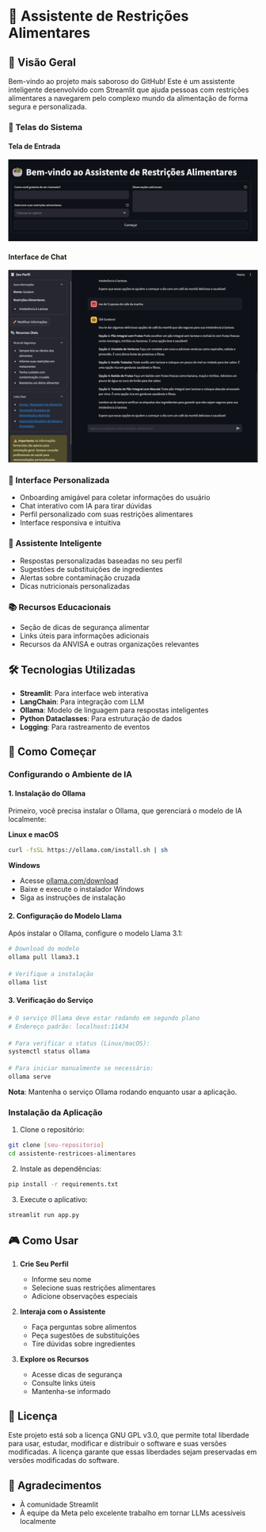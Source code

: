 # 🥗 Assistente de Restrições Alimentares

## 🌟 Visão Geral
Bem-vindo ao projeto mais saboroso do GitHub! Este é um assistente inteligente desenvolvido com Streamlit que ajuda pessoas com restrições alimentares a navegarem pelo complexo mundo da alimentação de forma segura e personalizada.

### 📸 Telas do Sistema

#### Tela de Entrada
![Tela de Entrada](img/tela1.png)

#### Interface de Chat
![Interface de Chat](img/tela2.png)

### 🎨 Interface Personalizada
- Onboarding amigável para coletar informações do usuário
- Chat interativo com IA para tirar dúvidas
- Perfil personalizado com suas restrições alimentares
- Interface responsiva e intuitiva

### 🤖 Assistente Inteligente
- Respostas personalizadas baseadas no seu perfil
- Sugestões de substituições de ingredientes
- Alertas sobre contaminação cruzada
- Dicas nutricionais personalizadas

### 📚 Recursos Educacionais
- Seção de dicas de segurança alimentar
- Links úteis para informações adicionais
- Recursos da ANVISA e outras organizações relevantes

## 🛠️ Tecnologias Utilizadas
- **Streamlit**: Para interface web interativa
- **LangChain**: Para integração com LLM
- **Ollama**: Modelo de linguagem para respostas inteligentes
- **Python Dataclasses**: Para estruturação de dados
- **Logging**: Para rastreamento de eventos

## 🚀 Como Começar

### Configurando o Ambiente de IA

#### 1. Instalação do Ollama
Primeiro, você precisa instalar o Ollama, que gerenciará o modelo de IA localmente:

**Linux e macOS**
```bash
curl -fsSL https://ollama.com/install.sh | sh
```

**Windows**
- Acesse [ollama.com/download](https://ollama.com/download)
- Baixe e execute o instalador Windows
- Siga as instruções de instalação

#### 2. Configuração do Modelo Llama
Após instalar o Ollama, configure o modelo Llama 3.1:

```bash
# Download do modelo
ollama pull llama3.1

# Verifique a instalação
ollama list
```

#### 3. Verificação do Serviço
```bash
# O serviço Ollama deve estar rodando em segundo plano
# Endereço padrão: localhost:11434

# Para verificar o status (Linux/macOS):
systemctl status ollama

# Para iniciar manualmente se necessário:
ollama serve
```

**Nota**: Mantenha o serviço Ollama rodando enquanto usar a aplicação.

### Instalação da Aplicação
1. Clone o repositório:
```bash
git clone [seu-repositorio]
cd assistente-restricoes-alimentares
```

2. Instale as dependências:
```bash
pip install -r requirements.txt
```

3. Execute o aplicativo:
```bash
streamlit run app.py
```

## 🎮 Como Usar

1. **Crie Seu Perfil**
   - Informe seu nome
   - Selecione suas restrições alimentares
   - Adicione observações especiais

2. **Interaja com o Assistente**
   - Faça perguntas sobre alimentos
   - Peça sugestões de substituições
   - Tire dúvidas sobre ingredientes

3. **Explore os Recursos**
   - Acesse dicas de segurança
   - Consulte links úteis
   - Mantenha-se informado

## 📝 Licença

Este projeto está sob a licença GNU GPL v3.0, que permite total liberdade para usar, estudar, modificar e distribuir o software e suas versões modificadas. A licença garante que essas liberdades sejam preservadas em versões modificadas do software.

## 🙏 Agradecimentos

- À comunidade Streamlit
- À equipe da Meta pelo excelente trabalho em tornar LLMs acessíveis localmente
